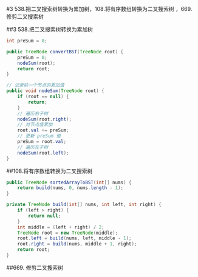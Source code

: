 #3 538.把二叉搜索树转换为累加树，108.将有序数组转换为二叉搜索树 ，669. 修剪二叉搜索树

##3 538.把二叉搜索树转换为累加树


```java
int preSum = 0;

public TreeNode convertBST(TreeNode root) {
    preSum = 0;
    nodeSum(root);
    return root;
}

// 记录前一个节点的累加值
public void nodeSum(TreeNode root) {
    if (root == null) {
        return;
    }
    // 遍历右子树
    nodeSum(root.right);
    // 对节点值累加
    root.val += preSum;
    // 更新 preSum 值
    preSum = root.val;
    // 遍历左子树
    nodeSum(root.left);
}

```
##108.将有序数组转换为二叉搜索树



```java
public TreeNode sortedArrayToBST(int[] nums) {
    return build(nums, 0, nums.length - 1);
}

private TreeNode build(int[] nums, int left, int right) {
    if (left > right) {
        return null;
    }
    int middle = (left + right) / 2;
    TreeNode root = new TreeNode(middle);
    root.left = build(nums, left, middle - 1);
    root.right = build(nums, middle + 1, right);
    return root;
}

```
##669. 修剪二叉搜索树



```java


```
